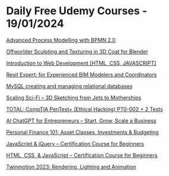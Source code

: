 # Daily Free Udemy Courses - 19/01/2024

[Advanced Process Modelling with BPMN 2.0](https://www.udemy.com/course/advanced-process-modelling-with-bpmn-20/?couponCode=2EAFFEEE3498FE10FE18)
[Offworlder Sculpting and Texturing in 3D Coat for Blender](https://www.udemy.com/course/offworlder-sculpting-and-texturing-in-3d-coat-for-blender/?couponCode=UDEMY2024)
[Introduction to Web Development [HTML, CSS, JAVASCRIPT]](https://www.udemy.com/course/introduction-to-web-development-h/?couponCode=B639147E57F3362999CA)
[Revit Expert: for Experienced BIM Modelers and Coordinators](https://www.udemy.com/course/revit-expert-for-experienced-bim-modelers-and-coordinators/?couponCode=09C5480C33AE2D46DE76)
[MySQL creating and managing relational databases](https://www.udemy.com/course/mysql-creating-and-managing-relational-databases/?couponCode=NEWYEAR2415)
[Scaling Sci-Fi – 3D Sketching from Jets to Motherships](https://www.udemy.com/course/scaling-sci-fi/?couponCode=UDEMY2024)
[TOTAL: CompTIA PenTest+ (Ethical Hacking) PT0-002 + 2 Tests](https://www.udemy.com/course/ethical-hacking-and-comptia-pentest-exam-prep-pt0-001/?couponCode=PEN002010224)
[AI ChatGPT for Entrepreneurs – Start, Grow, Scale a Business](https://www.udemy.com/course/ai-chatgpt-for-entrepreneurs-start-grow-scale-a-business/?couponCode=NEWYEARCOURSE)
[Personal Finance 101: Asset Classes, Investments & Budgeting](https://www.udemy.com/course/best-personal-finance-course/?couponCode=BOT_FCWC)
[JavaScript & jQuery – Certification Course for Beginners](https://www.udemy.com/course/javascript-jquery-certification-course-for-beginners/?couponCode=YOUACCEL93688)
[HTML, CSS, & JavaScript – Certification Course for Beginners](https://www.udemy.com/course/html-css-javascript-certification-course-for-beginners/?couponCode=YOUACCEL93688)
[Twinmotion 2023: Rendering, Lighting and Animation](https://www.udemy.com/course/twinmotion-2023-rendering-lighting-and-animation/?couponCode=9498B5ECA530A0F463A5)
